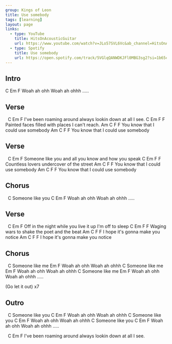 ```yaml
---
group: Kings of Leon
title: Use somebody
tags: [learning]
layout: page
links: 
  - type: YouTube
    title: HitsOnAcousticGuitar
    url: https://www.youtube.com/watch?v=JLo57SVL6Vc&ab_channel=HitsOnAcousticGuitar
  - type: Spotify 
    title: Use somebody
    url: https://open.spotify.com/track/5VGlqQANWDKJFl0MBG3sg2?si=1b65c4c1ed624585
---
```


## Intro

 C       Em          F
Woah ah ohh Woah ah ohhh .....  

## Verse

&nbsp;                   C                   Em            F
I've been roaming around always lookin down at all I see.
          C                 Em             F         F
Painted faces filled with places I can't reach.
                      Am        C        F       F
You know that I could use somebody
                      Am        C        F       F
You know that I could use somebody

## Verse

&nbsp;             C               Em                F
Someone like you and all you know and how you speak
            C         Em             F         F
Countless lovers undercover of the street
                      Am        C        F       F
You know that I could use somebody
                      Am        C        F       F
You know that I could use somebody

## Chorus

&nbsp;             C
Someone like you
 C       Em          F
Woah ah ohh Woah ah ohhh .....  

## Verse

&nbsp;           C                     Em               F
Off in the night while you live it up I'm off to sleep
        C                Em            F         F
Waging wars to shake the poet and the beat
                   Am          C        F       F
I hope it's gonna make you notice
                   Am          C        F       F
I hope it's gonna make you notice

## Chorus

&nbsp;            C
Someone like me
         Em          F
Woah ah ohh Woah ah ohhh
             C
Someone like me
         Em          F
Woah ah ohh Woah ah ohhh
              C
Someone like me
         Em          F
Woah ah ohh Woah ah ohhh .....

(Go let it out) x7

## Outro

&nbsp;             C
Someone like you
 C       Em          F
Woah ah ohh Woah ah ohhh
              C
Someone like you
 C       Em          F
Woah ah ohh Woah ah ohhh
              C
Someone like you
 C       Em          F
Woah ah ohh Woah ah ohhh .....

&nbsp;                   C                   Em            F
I've been roaming around always lookin down at all I see.
